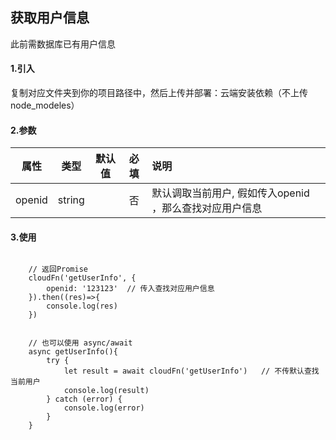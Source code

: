 ## 获取用户信息

此前需数据库已有用户信息

#### 1.引入

复制对应文件夹到你的项目路径中，然后上传并部署：云端安装依赖（不上传node_modeles）

#### 2.参数

|  属性   | 类型    | 默认值 | 必填   | 说明            |
| :-------: | :------: | ------ | :--------: | :--------|
|  openid  | string  |        | 否 | 默认调取当前用户, 假如传入openid ，那么查找对应用户信息|

#### 3.使用

```

    // 返回Promise
    cloudFn('getUserInfo', {
        openid: '123123'  // 传入查找对应用户信息
    }).then((res)=>{
        console.log(res)
    })


    // 也可以使用 async/await
    async getUserInfo(){
        try {
            let result = await cloudFn('getUserInfo')   // 不传默认查找当前用户
            console.log(result)
        } catch (error) {
            console.log(error)
        }
    }

```
